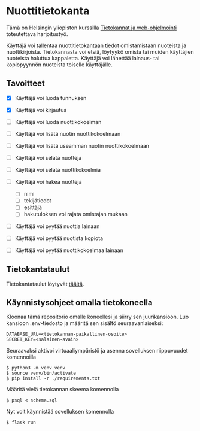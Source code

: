 # Nuottitietokanta

Tämä on Helsingin yliopiston kurssilla [Tietokannat ja web-ohjelmointi](https://hy-tsoha.github.io/materiaali/) toteutettava harjoitustyö.

Käyttäjä voi tallentaa nuottitietokantaan tiedot omistamistaan nuoteista ja nuottikirjoista. Tietokannasta voi etsiä, löytyykö omista tai muiden käyttäjien nuoteista haluttua kappaletta. Käyttäjä voi lähettää lainaus- tai kopiopyynnön nuoteista toiselle käyttäjälle.

## Tavoitteet

- [x] Käyttäjä voi luoda tunnuksen
- [x] Käyttäjä voi kirjautua

- [ ] Käyttäjä voi luoda nuottikokoelman
- [ ] Käyttäjä voi lisätä nuotin nuottikokoelmaan
- [ ] Käyttäjä voi lisätä useamman nuotin nuottikokoelmaan
- [ ] Käyttäjä voi selata nuotteja
- [ ] Käyttäjä voi selata nuottikokoelmia
- [ ] Käyttäjä voi hakea nuotteja
    - [ ] nimi
    - [ ] tekijätiedot
    - [ ] esittäjä
    - [ ] hakutuloksen voi rajata omistajan mukaan

- [ ] Käyttäjä voi pyytää nuottia lainaan
- [ ] Käyttäjä voi pyytää nuotista kopiota
- [ ] Käyttäjä voi pyytää nuottikokoelmaa lainaan

## Tietokantataulut

Tietokantataulut löytyvät [täältä](docs/database_tables.md).

## Käynnistysohjeet omalla tietokoneella

Kloonaa tämä repositorio omalle koneellesi ja siirry sen juurikansioon. Luo kansioon .env-tiedosto ja määritä sen sisältö seuraavanlaiseksi:

```
DATABASE_URL=<tietokannan-paikallinen-osoite>
SECRET_KEY=<salainen-avain>
```

Seuraavaksi aktivoi virtuaaliympäristö ja asenna sovelluksen riippuvuudet komennoilla

```
$ python3 -m venv venv
$ source venv/bin/activate
$ pip install -r ./requirements.txt
```

Määritä vielä tietokannan skeema komennolla

```
$ psql < schema.sql
```

Nyt voit käynnistää sovelluksen komennolla

```
$ flask run
```